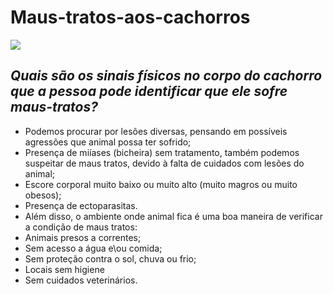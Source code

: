 # Maus-tratos-aos-cachorros

<div align-"center">
<img src="https://i.im.ge/2023/10/24/tAdRnr.images-23.jpg"
  
***<h2>Quais são os sinais físicos no corpo do cachorro que a pessoa pode identificar que ele sofre maus-tratos?</h2>***

- Podemos procurar por lesões diversas, pensando em possíveis agressões que animal possa ter sofrido;
- Presença de miíases (bicheira) sem tratamento, também podemos suspeitar de maus tratos, devido à falta de cuidados com lesões do animal;
- Escore corporal muito baixo ou muito alto (muito magros ou muito obesos);
- Presença de ectoparasitas.
- Além disso, o ambiente onde animal fica é uma boa maneira de verificar a condição de maus tratos:
- Animais presos a correntes;
- Sem acesso a água e\ou comida;
- Sem proteção contra o sol, chuva ou frio;
- Locais sem higiene
- Sem cuidados veterinários.
